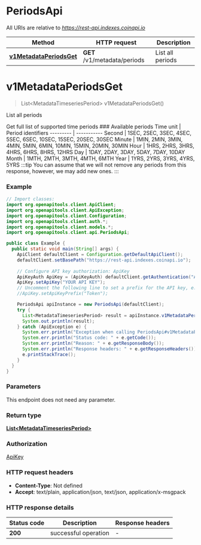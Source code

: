 # PeriodsApi

All URIs are relative to *https://rest-api.indexes.coinapi.io*

| Method | HTTP request | Description |
|------------- | ------------- | -------------|
| [**v1MetadataPeriodsGet**](PeriodsApi.md#v1MetadataPeriodsGet) | **GET** /v1/metadata/periods | List all periods |


<a id="v1MetadataPeriodsGet"></a>
# **v1MetadataPeriodsGet**
> List&lt;MetadataTimeseriesPeriod&gt; v1MetadataPeriodsGet()

List all periods

Get full list of supported time periods                ### Available periods                Time unit | Period identifiers  --------- | -----------  Second | 1SEC, 2SEC, 3SEC, 4SEC, 5SEC, 6SEC, 10SEC, 15SEC, 20SEC, 30SEC  Minute | 1MIN, 2MIN, 3MIN, 4MIN, 5MIN, 6MIN, 10MIN, 15MIN, 20MIN, 30MIN  Hour | 1HRS, 2HRS, 3HRS, 4HRS, 6HRS, 8HRS, 12HRS  Day | 1DAY, 2DAY, 3DAY, 5DAY, 7DAY, 10DAY  Month | 1MTH, 2MTH, 3MTH, 4MTH, 6MTH  Year | 1YRS, 2YRS, 3YRS, 4YRS, 5YRS                :::tip  You can assume that we will not remove any periods from this response, however, we may add new ones.  :::

### Example
```java
// Import classes:
import org.openapitools.client.ApiClient;
import org.openapitools.client.ApiException;
import org.openapitools.client.Configuration;
import org.openapitools.client.auth.*;
import org.openapitools.client.models.*;
import org.openapitools.client.api.PeriodsApi;

public class Example {
  public static void main(String[] args) {
    ApiClient defaultClient = Configuration.getDefaultApiClient();
    defaultClient.setBasePath("https://rest-api.indexes.coinapi.io");
    
    // Configure API key authorization: ApiKey
    ApiKeyAuth ApiKey = (ApiKeyAuth) defaultClient.getAuthentication("ApiKey");
    ApiKey.setApiKey("YOUR API KEY");
    // Uncomment the following line to set a prefix for the API key, e.g. "Token" (defaults to null)
    //ApiKey.setApiKeyPrefix("Token");

    PeriodsApi apiInstance = new PeriodsApi(defaultClient);
    try {
      List<MetadataTimeseriesPeriod> result = apiInstance.v1MetadataPeriodsGet();
      System.out.println(result);
    } catch (ApiException e) {
      System.err.println("Exception when calling PeriodsApi#v1MetadataPeriodsGet");
      System.err.println("Status code: " + e.getCode());
      System.err.println("Reason: " + e.getResponseBody());
      System.err.println("Response headers: " + e.getResponseHeaders());
      e.printStackTrace();
    }
  }
}
```

### Parameters
This endpoint does not need any parameter.

### Return type

[**List&lt;MetadataTimeseriesPeriod&gt;**](MetadataTimeseriesPeriod.md)

### Authorization

[ApiKey](../README.md#ApiKey)

### HTTP request headers

 - **Content-Type**: Not defined
 - **Accept**: text/plain, application/json, text/json, application/x-msgpack

### HTTP response details
| Status code | Description | Response headers |
|-------------|-------------|------------------|
| **200** | successful operation |  -  |

